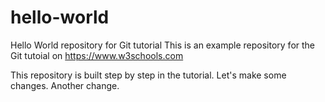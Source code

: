  # hello-world
Hello World repository for Git tutorial
This is an example repository for the Git tutoial on https://www.w3schools.com

This repository is built step by step in the tutorial. 
Let's make some changes.
Another change.
